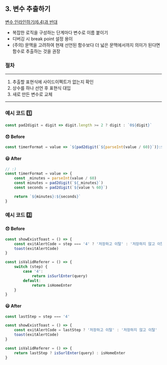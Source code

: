 ## 3. 변수 추출하기

[변수 인라인하기(6.4)과 반대](./6-4.md)

- 복잡한 로직을 구성하는 단계마다 변수로 이름 붙이기
- 디버깅 시 break point 설정 용이
- (주의) 문맥을 고려하여 현재 선언된 함수보다 더 넓은 문맥에서까지 의미가 된다면 함수로 추출하는 것을 권장

### 절차
----

1. 추출할 표현식에 사이드이펙트가 없는지 확인<br />
2. 상수를 하나 선언 후 표현식 대입<br />
3. 새로 만든 변수로 교체                                         

----

### 예시 코드 1️⃣

```js
const pad2digit = digit => digit.length >= 2 ? digit : `0${digit}`
```

#### 😞 Before
```js
const timerFormat = value => `${pad2digit(`${parseInt(value / 60)}`)}:${pad2digit(`${value % 60}`)}`
```

#### 😃 After
```js
// :)
const timerFormat = value => {
    const _minutes = parseInt(value / 60)
    const minutes = pad2digit(`${_minutes}`)
    const seconds = pad2digit(`${value % 60}`)

    return `${minutes}:${seconds}`
}
```

### 예시 코드 2️⃣

#### 😞 Before
```js
const showExistToast = () => {
    const exitAlertCode = step === '4' ? '저장하고 이탈' : '저장하지 않고 이탈'
    toast(exitAlertCode)
}

const isValidReferer = () => {
    switch (step) {
        case '4':
            return isSurlEnter(query)
        default:
            return isHomeEnter
    }
}
```

#### 😃 After
```js
const lastStep = step === '4'

const showExistToast = () => {
    const exitAlertCode = lastStep ? '저장하고 이탈' : '저장하지 않고 이탈'
    toast(exitAlertCode)
}

const isValidReferer = () => {
    return lastStep ? isSurlEnter(query) : isHomeEnter
}
```